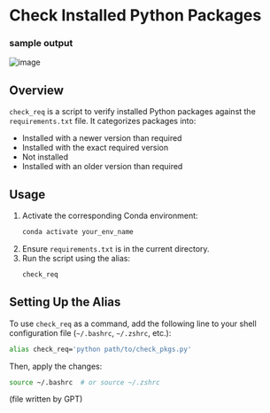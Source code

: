 # Check Installed Python Packages

### sample output
![image](https://github.com/user-attachments/assets/7af07c30-3ad5-48e8-8661-937fb41bb1c9)

## Overview
`check_req` is a script to verify installed Python packages against the `requirements.txt` file. It categorizes packages into:
- Installed with a newer version than required
- Installed with the exact required version
- Not installed
- Installed with an older version than required

## Usage
1. Activate the corresponding Conda environment:
   ```sh
   conda activate your_env_name
   ```
2. Ensure `requirements.txt` is in the current directory.
3. Run the script using the alias:
   ```sh
   check_req
   ```

## Setting Up the Alias
To use `check_req` as a command, add the following line to your shell configuration file (`~/.bashrc`, `~/.zshrc`, etc.):
   ```sh
   alias check_req='python path/to/check_pkgs.py'
   ```
Then, apply the changes:
   ```sh
   source ~/.bashrc  # or source ~/.zshrc
   ```



(file written by GPT)
